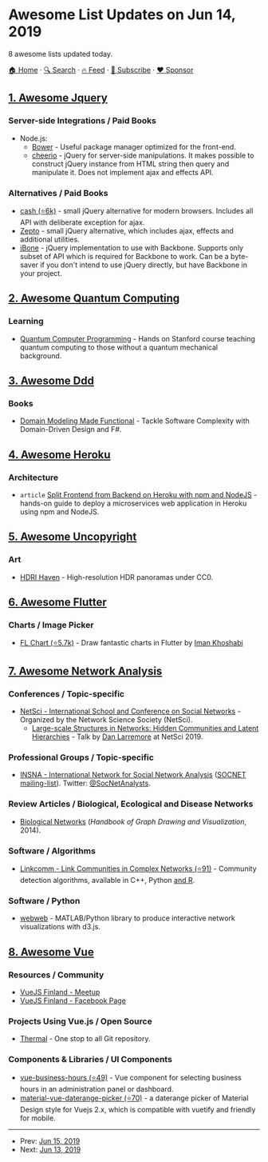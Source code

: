 # Awesome List Updates on Jun 14, 2019

8 awesome lists updated today.

[🏠 Home](/README.md) · [🔍 Search](https://www.trackawesomelist.com/search/) · [🔥 Feed](https://www.trackawesomelist.com/rss.xml) · [📮 Subscribe](https://trackawesomelist.us17.list-manage.com/subscribe?u=d2f0117aa829c83a63ec63c2f&id=36a103854c) · [❤️  Sponsor](https://github.com/sponsors/theowenyoung)



## [1. Awesome Jquery](/content/petk/awesome-jquery/README.md)

### Server-side Integrations / Paid Books

*   Node.js:
    *   [Bower](https://bower.io/) - Useful package manager optimized for the front-end.
    *   [cheerio](https://cheerio.js.org/) - jQuery for server-side manipulations. It makes possible to construct jQuery instance from HTML string then query and manipulate it. Does not implement ajax and effects API.

### Alternatives / Paid Books

*   [cash (⭐6k)](https://github.com/kenwheeler/cash) - small jQuery alternative for modern browsers. Includes all API with deliberate exception for ajax.
*   [Zepto](https://zeptojs.com/) - small jQuery alternative, which includes ajax, effects and additional utilities.
*   [jBone](http://jbone.js.org/) - jQuery implementation to use with Backbone. Supports only subset of API which is required for Backbone to work. Can be a byte-saver if you don't intend to use jQuery directly, but have Backbone in your project.

## [2. Awesome Quantum Computing](/content/desireevl/awesome-quantum-computing/README.md)

### Learning

*   [Quantum Computer Programming](https://cs269q.stanford.edu/syllabus.html?fbclid=IwAR09_JNstMi4WVU4oMHDpWR6xWaSISlrYPjWTUTnhcRdEQhzpoOTRgQN8LI) - Hands on Stanford course teaching quantum computing to those without a quantum mechanical background.

## [3. Awesome Ddd](/content/heynickc/awesome-ddd/README.md)

### Books

*   [Domain Modeling Made Functional](https://pragprog.com/book/swdddf/domain-modeling-made-functional) - Tackle Software Complexity with Domain-Driven Design and F#.

## [4. Awesome Heroku](/content/ianstormtaylor/awesome-heroku/README.md)

### Architecture

*   `article` [Split Frontend from Backend on Heroku with npm and NodeJS](https://medium.com/@spygi/scalable-cost-effective-web-architectures-for-heroku-eb8f1f55a4b6) - hands-on guide to deploy a microservices web application in Heroku using npm and NodeJS.

## [5. Awesome Uncopyright](/content/johnjago/awesome-uncopyright/README.md)

### Art

*   [HDRI Haven](https://hdrihaven.com/) - High-resolution HDR panoramas under CC0.

## [6. Awesome Flutter](/content/Solido/awesome-flutter/README.md)

### Charts / Image Picker

*   [FL Chart (⭐5.7k)](https://github.com/imaNNeoFighT/fl_chart) <!--stargazers:imaNNeoFighT/fl_chart--> - Draw fantastic charts in Flutter by [Iman Khoshabi](http://www.ikhoshabi.com)

## [7. Awesome Network Analysis](/content/briatte/awesome-network-analysis/README.md)

### Conferences / Topic-specific

*   [NetSci - International School and Conference on Social Networks](http://www.netscisociety.net/) - Organized by the Network Science Society (NetSci).
    *   [Large-scale Structures in Networks: Hidden Communities and Latent Hierarchies](http://danlarremore.com/CommunityDetection_and_Ranking_Larremore_2019.pdf) - Talk by [Dan Larremore](http://danlarremore.com/) at NetSci 2019.

### Professional Groups / Topic-specific

*   [INSNA - International Network for Social Network Analysis](https://www.insna.org/) ([SOCNET mailing-list](https://www.insna.org/socnet)). Twitter: [@SocNetAnalysts](https://twitter.com/SocNetAnalysts).

### Review Articles / Biological, Ecological and Disease Networks

*   [Biological Networks](http://kops.uni-konstanz.de/handle/123456789/25907) (*Handbook of Graph Drawing and Visualization*, 2014).

### Software / Algorithms

*   [Linkcomm - Link Communities in Complex Networks (⭐91)](https://github.com/bagrow/linkcomm) - Community detection algorithms, available in C++, Python [and R](https://CRAN.R-project.org/package=linkcomm).

### Software / Python

*   [webweb](https://webwebpage.github.io/) - MATLAB/Python library to produce interactive network visualizations with d3.js.

## [8. Awesome Vue](/content/vuejs/awesome-vue/README.md)

### Resources / Community

*   [VueJS Finland - Meetup](https://www.meetup.com/vuejs-finland/)
*   [VueJS Finland - Facebook Page](https://www.facebook.com/vuejsfinland/)

### Projects Using Vue.js / Open Source

*   [Thermal](https://thermal.codecarrot.net) - One stop to all Git repository.

### Components & Libraries / UI Components

*   [vue-business-hours (⭐49)](https://github.com/sbarry50/vue-business-hours) - Vue component for selecting business hours in an administration panel or dashboard.
*   [material-vue-daterange-picker (⭐70)](https://github.com/ly525/material-vue-daterange-picker) - a daterange picker of Material Design style for Vuejs 2.x, which is compatible with vuetify and friendly for mobile.

---

- Prev: [Jun 15, 2019](/content/2019/06/15/README.md)
- Next: [Jun 13, 2019](/content/2019/06/13/README.md)